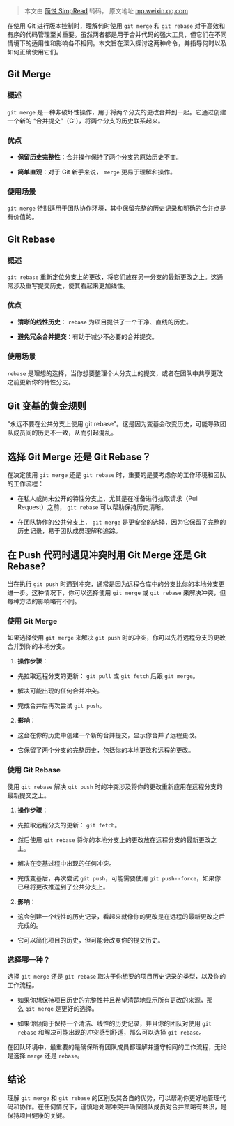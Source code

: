 > 本文由 [简悦 SimpRead](http://ksria.com/simpread/) 转码， 原文地址 [mp.weixin.qq.com](https://mp.weixin.qq.com/s/WhxMfkBpsoFCI6kNIJTwiA)

在使用 Git 进行版本控制时，理解何时使用 `git merge` 和 `git rebase` 对于高效和有序的代码管理至关重要。虽然两者都是用于合并代码的强大工具，但它们在不同情境下的适用性和影响各不相同。本文旨在深入探讨这两种命令，并指导何时以及如何正确使用它们。

Git Merge
---------

### 概述

`git merge` 是一种非破坏性操作，用于将两个分支的更改合并到一起。它通过创建一个新的 “合并提交”（G'），将两个分支的历史联系起来。

### 优点

*   **保留历史完整性**：合并操作保持了两个分支的原始历史不变。
    
*   **简单直观**：对于 Git 新手来说， `merge` 更易于理解和操作。
    

### 使用场景

`git merge` 特别适用于团队协作环境，其中保留完整的历史记录和明确的合并点是有价值的。

Git Rebase
----------

### 概述

`git rebase` 重新定位分支上的更改，将它们放在另一分支的最新更改之上。这通常涉及重写提交历史，使其看起来更加线性。

### 优点

*   **清晰的线性历史**： `rebase` 为项目提供了一个干净、直线的历史。
    
*   **避免冗余合并提交**：有助于减少不必要的合并提交。
    

### 使用场景

`rebase` 是理想的选择，当你想要整理个人分支上的提交，或者在团队中共享更改之前更新你的特性分支。

Git 变基的黄金规则
-----------

"永远不要在公共分支上使用 git rebase"。这是因为变基会改变历史，可能导致团队成员间的历史不一致，从而引起混乱。

选择 Git Merge 还是 Git Rebase？
---------------------------

在决定使用 `git merge` 还是 `git rebase` 时，重要的是要考虑你的工作环境和团队的工作流程：

*   在私人或尚未公开的特性分支上，尤其是在准备进行拉取请求（Pull Request）之前， `git rebase` 可以帮助保持历史清晰。
    
*   在团队协作的公共分支上， `git merge` 是更安全的选择，因为它保留了完整的历史记录，易于团队成员理解和追踪。
    

在 Push 代码时遇见冲突时用 Git Merge 还是 Git Rebase?
-----------------------------------------

当在执行 `git push` 时遇到冲突，通常是因为远程仓库中的分支比你的本地分支更进一步。这种情况下，你可以选择使用 `git merge` 或 `git rebase` 来解决冲突，但每种方法的影响略有不同。

### 使用 Git Merge

如果选择使用 `git merge` 来解决 `git push` 时的冲突，你可以先将远程分支的更改合并到你的本地分支。

1. **操作步骤**：

*   先拉取远程分支的更新： `git pull` 或 `git fetch` 后跟 `git merge`。
    
*   解决可能出现的任何合并冲突。
    
*   完成合并后再次尝试 `git push`。
    

2. **影响**：

*   这会在你的历史中创建一个新的合并提交，显示你合并了远程更改。
    
*   它保留了两个分支的完整历史，包括你的本地更改和远程的更改。
    

### 使用 Git Rebase

使用 `git rebase` 解决 `git push` 时的冲突涉及将你的更改重新应用在远程分支的最新提交之上。

1. **操作步骤**：

*   先拉取远程分支的更新： `git fetch`。
    
*   然后使用 `git rebase` 将你的本地分支上的更改放在远程分支的最新更改之上。
    
*   解决在变基过程中出现的任何冲突。
    
*   完成变基后，再次尝试 `git push`，可能需要使用 `git push--force`，如果你已经将更改推送到了公共分支上。
    

2. **影响**：

*   这会创建一个线性的历史记录，看起来就像你的更改是在远程的最新更改之后完成的。
    
*   它可以简化项目的历史，但可能会改变你的提交历史。
    

### 选择哪一种？

选择 `git merge` 还是 `git rebase` 取决于你想要的项目历史记录的类型，以及你的工作流程。

*   如果你想保持项目历史的完整性并且希望清楚地显示所有更改的来源，那么 `git merge` 是更好的选择。
    
*   如果你倾向于保持一个清洁、线性的历史记录，并且你的团队对使用 `git rebase` 和解决可能出现的冲突感到舒适，那么可以选择 `git rebase`。
    

在团队环境中，最重要的是确保所有团队成员都理解并遵守相同的工作流程，无论是选择 `merge` 还是 `rebase`。

结论
--

理解 `git merge` 和 `git rebase` 的区别及其各自的优势，可以帮助你更好地管理代码和协作。在任何情况下，谨慎地处理冲突并确保团队成员对合并策略有共识，是保持项目健康的关键。